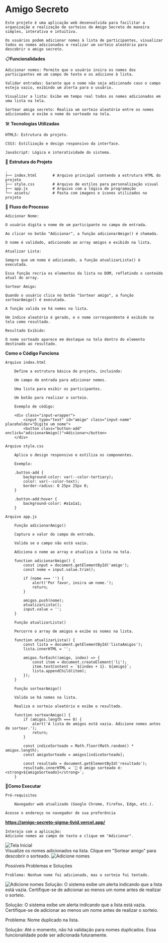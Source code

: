  <h1>Amigo Secreto</h1>

    Este projeto é uma aplicação web desenvolvida para facilitar a organização e realização de sorteios de Amigo Secreto de maneira simples, interativa e intuitiva.

    Os usuários podem adicionar nomes à lista de participantes, visualizar todos os nomes adicionados e realizar um sorteio aleatório para descobrir o amigo secreto.

📋**Funcionalidades**

    Adicionar nomes: Permite que o usuário insira os nomes dos participantes em um campo de texto e os adicione à lista.

    Validar entradas: Garante que o nome não seja adicionado caso o campo esteja vazio, exibindo um alerta para o usuário.

    Visualizar a lista: Exibe em tempo real todos os nomes adicionados em uma lista na tela.

    Sortear amigo secreto: Realiza um sorteio aleatório entre os nomes adicionados e exibe o nome do sorteado na tela.

🛠️ **Tecnologias Utilizadas**

    HTML5: Estrutura do projeto.

    CSS3: Estilização e design responsivo da interface.

    JavaScript: Lógica e interatividade do sistema.

📂 **Estrutura do Projeto**

    .
    ├── index.html       # Arquivo principal contendo a estrutura HTML do projeto
    ├── style.css        # Arquivo de estilos para personalização visual
    ├── app.js           # Arquivo com a lógica de programação
    └── assets/          # Pasta com imagens e ícones utilizados no projeto

🔄 **Fluxo do Processo**

    Adicionar Nome:

    O usuário digita o nome de um participante no campo de entrada.

    Ao clicar no botão "Adicionar", a função adicionarAmigo() é chamada.

    O nome é validado, adicionado ao array amigos e exibido na lista.

    Atualizar Lista:

    Sempre que um nome é adicionado, a função atualizarLista() é executada.

    Essa função recria os elementos da lista no DOM, refletindo o conteúdo atual do array.

    Sortear Amigo:

    Quando o usuário clica no botão "Sortear amigo", a função sortearAmigo() é executada.

    A função valida se há nomes na lista.

    Um índice aleatório é gerado, e o nome correspondente é exibido na tela como resultado.

    Resultado Exibido:

    O nome sorteado aparece em destaque na tela dentro do elemento destinado ao resultado.

**Como o Código Funciona**

    Arquivo index.html

        Define a estrutura básica do projeto, incluindo:

        Um campo de entrada para adicionar nomes.

        Uma lista para exibir os participantes.

        Um botão para realizar o sorteio.

        Exemplo de código:

        <div class="input-wrapper">
            <input type="text" id="amigo" class="input-name" placeholder="Digite um nome">
            <button class="button-add" onclick="adicionarAmigo()">Adicionar</button>
        </div>

    Arquivo style.css

        Aplica o design responsivo e estiliza os componentes.

        Exemplo:

        .button-add {
            background-color: var(--color-tertiary);
            color: var(--color-text);
            border-radius: 0 25px 25px 0;
        }

        .button-add:hover {
            background-color: #a1a1a1;
        }

    Arquivo app.js

        Função adicionarAmigo()

        Captura o valor do campo de entrada.

        Valida se o campo não está vazio.

        Adiciona o nome ao array e atualiza a lista na tela.

        function adicionarAmigo() {
            const input = document.getElementById('amigo');
            const nome = input.value.trim();

            if (nome === '') {
                alert('Por favor, insira um nome.');
                return;
            }

            amigos.push(nome);
            atualizarLista();
            input.value = '';
        }

        Função atualizarLista()

        Percorre o array de amigos e exibe os nomes na lista.

        function atualizarLista() {
            const lista = document.getElementById('listaAmigos');
            lista.innerHTML = '';

            amigos.forEach((amigo, index) => {
                const item = document.createElement('li');
                item.textContent = `${index + 1}. ${amigo}`;
                lista.appendChild(item);
            });
        }

        Função sortearAmigo()

        Valida se há nomes na lista.

        Realiza o sorteio aleatório e exibe o resultado.

        function sortearAmigo() {
            if (amigos.length === 0) {
                alert('A lista de amigos está vazia. Adicione nomes antes de sortear.');
                return;
            }

            const indiceSorteado = Math.floor(Math.random() * amigos.length);
            const amigoSorteado = amigos[indiceSorteado];

            const resultado = document.getElementById('resultado');
            resultado.innerHTML = `🎉 O amigo sorteado é: <strong>${amigoSorteado}</strong>`;
        }

🚀**Como Executar**

    Pré-requisitos

        Navegador web atualizado (Google Chrome, Firefox, Edge, etc.).

    Acesse o endereço no navegador de sua preferência 
  
   **https://amigo-secreto-sigma-livid.vercel.app/**

    Interaja com a aplicação:
    Adicione nomes ao campo de texto e clique em "Adicionar".
    
![Tela Inicial](assets/Tela%20Inicial.png)  
    Visualize os nomes adicionados na lista.
    Clique em "Sortear amigo" para descobrir o sorteado.
![Adicione nomes](assets/Tela%20Sorteiro.png)

Possíveis Problemas e Soluções

    Problema: Nenhum nome foi adicionado, mas o sorteio foi tentado.
![Adicione nomes](assets/Alerta%20insera%20um%20nome.png)
        Solução: O sistema exibe um alerta indicando que a lista está vazia. Certifique-se de adicionar ao menos um nome antes de   realizar o sorteio.

Solução: O sistema exibe um alerta indicando que a lista está vazia. Certifique-se de adicionar ao menos um nome antes de realizar o sorteio.

Problema: Nome duplicado na lista.

Solução: Até o momento, não há validação para nomes duplicados. Essa funcionalidade pode ser adicionada futuramente.
